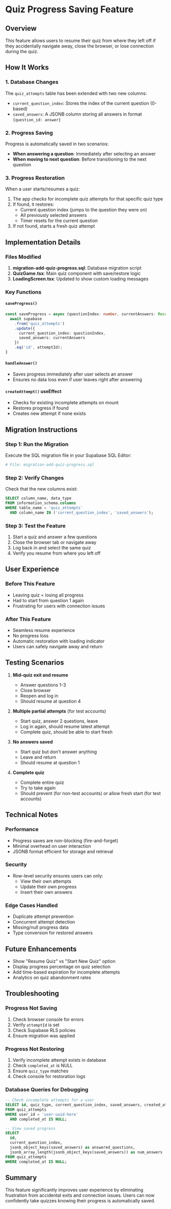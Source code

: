 # Quiz Progress Saving Feature

## Overview
This feature allows users to resume their quiz from where they left off if they accidentally navigate away, close the browser, or lose connection during the quiz.

## How It Works

### 1. Database Changes
The `quiz_attempts` table has been extended with two new columns:
- `current_question_index`: Stores the index of the current question (0-based)
- `saved_answers`: A JSONB column storing all answers in format `{question_id: answer}`

### 2. Progress Saving
Progress is automatically saved in two scenarios:
- **When answering a question**: Immediately after selecting an answer
- **When moving to next question**: Before transitioning to the next question

### 3. Progress Restoration
When a user starts/resumes a quiz:
1. The app checks for incomplete quiz attempts for that specific quiz type
2. If found, it restores:
   - Current question index (jumps to the question they were on)
   - All previously selected answers
   - Timer resets for the current question
3. If not found, starts a fresh quiz attempt

## Implementation Details

### Files Modified
1. **migration-add-quiz-progress.sql**: Database migration script
2. **QuizGame.tsx**: Main quiz component with save/restore logic
3. **LoadingScreen.tsx**: Updated to show custom loading messages

### Key Functions

#### `saveProgress()`
```typescript
const saveProgress = async (questionIndex: number, currentAnswers: Record<number, 'A' | 'B' | 'C' | 'D'>) => {
  await supabase
    .from('quiz_attempts')
    .update({
      current_question_index: questionIndex,
      saved_answers: currentAnswers
    })
    .eq('id', attemptId);
}
```

#### `handleAnswer()`
- Saves progress immediately after user selects an answer
- Ensures no data loss even if user leaves right after answering

#### `createAttempt()` useEffect
- Checks for existing incomplete attempts on mount
- Restores progress if found
- Creates new attempt if none exists

## Migration Instructions

### Step 1: Run the Migration
Execute the SQL migration file in your Supabase SQL Editor:
```bash
# File: migration-add-quiz-progress.sql
```

### Step 2: Verify Changes
Check that the new columns exist:
```sql
SELECT column_name, data_type 
FROM information_schema.columns 
WHERE table_name = 'quiz_attempts' 
  AND column_name IN ('current_question_index', 'saved_answers');
```

### Step 3: Test the Feature
1. Start a quiz and answer a few questions
2. Close the browser tab or navigate away
3. Log back in and select the same quiz
4. Verify you resume from where you left off

## User Experience

### Before This Feature
- Leaving quiz = losing all progress
- Had to start from question 1 again
- Frustrating for users with connection issues

### After This Feature
- Seamless resume experience
- No progress loss
- Automatic restoration with loading indicator
- Users can safely navigate away and return

## Testing Scenarios

1. **Mid-quiz exit and resume**
   - Answer questions 1-3
   - Close browser
   - Reopen and log in
   - Should resume at question 4

2. **Multiple partial attempts** (for test accounts)
   - Start quiz, answer 2 questions, leave
   - Log in again, should resume latest attempt
   - Complete quiz, should be able to start fresh

3. **No answers saved**
   - Start quiz but don't answer anything
   - Leave and return
   - Should resume at question 1

4. **Complete quiz**
   - Complete entire quiz
   - Try to take again
   - Should prevent (for non-test accounts) or allow fresh start (for test accounts)

## Technical Notes

### Performance
- Progress saves are non-blocking (fire-and-forget)
- Minimal overhead on user interaction
- JSONB format efficient for storage and retrieval

### Security
- Row-level security ensures users can only:
  - View their own attempts
  - Update their own progress
  - Insert their own answers

### Edge Cases Handled
- Duplicate attempt prevention
- Concurrent attempt detection
- Missing/null progress data
- Type conversion for restored answers

## Future Enhancements
- Show "Resume Quiz" vs "Start New Quiz" option
- Display progress percentage on quiz selection
- Add time-based expiration for incomplete attempts
- Analytics on quiz abandonment rates

## Troubleshooting

### Progress Not Saving
1. Check browser console for errors
2. Verify `attemptId` is set
3. Check Supabase RLS policies
4. Ensure migration was applied

### Progress Not Restoring
1. Verify incomplete attempt exists in database
2. Check `completed_at` is NULL
3. Ensure `quiz_type` matches
4. Check console for restoration logs

### Database Queries for Debugging
```sql
-- Check incomplete attempts for a user
SELECT id, quiz_type, current_question_index, saved_answers, created_at
FROM quiz_attempts
WHERE user_id = 'user-uuid-here'
  AND completed_at IS NULL;

-- View saved progress
SELECT 
  id, 
  current_question_index, 
  jsonb_object_keys(saved_answers) as answered_questions,
  jsonb_array_length(jsonb_object_keys(saved_answers)) as num_answers
FROM quiz_attempts
WHERE completed_at IS NULL;
```

## Summary
This feature significantly improves user experience by eliminating frustration from accidental exits and connection issues. Users can now confidently take quizzes knowing their progress is automatically saved.
